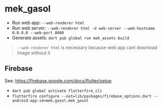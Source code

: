 # mek_gasol

- Run web app: `--web-renderer html`
- Run web server: `--web-renderer html -d web-server --web-hostname 0.0.0.0 --web-port 8080`
- Generate assets: `dart pub global run mek_assets build`

> `--web-renderer html` is necessary because web app cant download image without it

## Firebase

See: https://firebase.google.com/docs/flutter/setup

- `dart pub global activate flutterfire_cli`
- `flutterfire configure --out=lib/packages/firebase_options.dart --android-app-id=mek.gasol.mek_gasol`